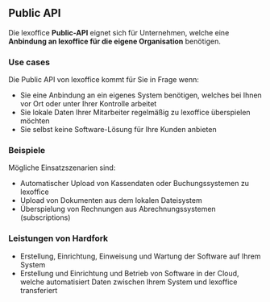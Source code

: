 ## Public API
Die lexoffice **Public-API** eignet sich für Unternehmen, welche eine **Anbindung an lexoffice für die eigene Organisation** benötigen.
### Use cases
Die Public API von lexoffice kommt für Sie in Frage wenn:
- Sie eine Anbindung an ein eigenes System benötigen, welches bei Ihnen vor Ort oder unter Ihrer Kontrolle arbeitet
- Sie lokale Daten Ihrer Mitarbeiter regelmäßig zu lexoffice überspielen möchten
- Sie selbst keine Software-Lösung für Ihre Kunden anbieten
### Beispiele
Mögliche Einsatzszenarien sind:
- Automatischer Upload von Kassendaten oder Buchungssystemen zu lexoffice
- Upload von Dokumenten aus dem lokalen Dateisystem
- Überspielung von Rechnungen aus Abrechnungssystemen (subscriptions)
### Leistungen von Hardfork
- Erstellung, Einrichtung, Einweisung und Wartung der Software auf Ihrem System
- Erstellung und Einrichtung und Betrieb von Software in der Cloud, welche automatisiert Daten zwischen Ihrem System und lexoffice transferiert